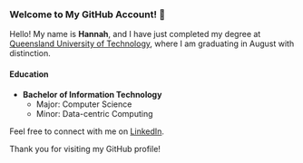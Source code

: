 ### Welcome to My GitHub Account! 👋

Hello! My name is **Hannah**, and I have just completed my degree at [Queensland University of Technology](https://www.qut.edu.au/), where I am graduating in August with distinction.

#### Education

- **Bachelor of Information Technology**
  - Major: Computer Science
  - Minor: Data-centric Computing

Feel free to connect with me on [LinkedIn](https://www.linkedin.com/in/hannah-hely-7b3b77216/).

Thank you for visiting my GitHub profile!
